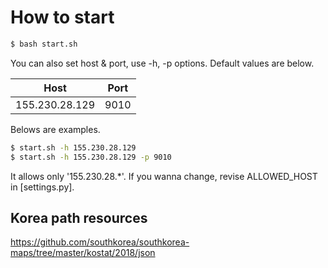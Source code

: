 # How to start
```bash
$ bash start.sh
```
You can also set host & port, use -h, -p options.
Default values are below.<br>

| Host              | Port |
| ----------------- | ---- |
| 155.230.28.129    | 9010 |

Belows are examples.

```bash
$ start.sh -h 155.230.28.129
$ start.sh -h 155.230.28.129 -p 9010
```

It allows only '155.230.28.*'. If you wanna change, revise ALLOWED_HOST in [settings.py]. 

## Korea path resources
https://github.com/southkorea/southkorea-maps/tree/master/kostat/2018/json
